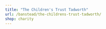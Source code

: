 ```yaml
---
title: "The Children's Trust Tadworth"
url: /banstead/the-childrens-trust-tadworth/
shop: charity
---
```

